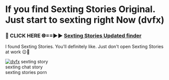 # If you find Sexting Stories Original. Just start to sexting right Now (dvfx)

<h3>🔴 CLICK HERE 🌐==►► <a href="https://tinyurl.com/2s32jyrn" rel="nofollow">Sexting Stories Updated finder</a></h3>

I found Sexting Stories. You'll definitely like. Just don't open Sexting Stories at work 😉💬

[![dvfx](https://i.imgur.com/sZc9xG4.jpeg)](https://tinyurl.com/2s32jyrn)
sexting story<br>
sexting chat story<br>
sexting stories porn